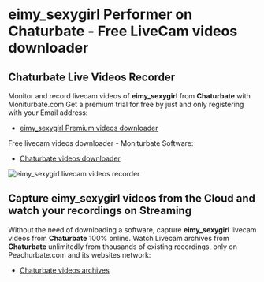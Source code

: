 # eimy_sexygirl Performer on Chaturbate - Free LiveCam videos downloader

## Chaturbate Live Videos Recorder

Monitor and record livecam videos of **eimy_sexygirl** from **Chaturbate** with Moniturbate.com
Get a premium trial for free by just and only registering with your Email address:
* [eimy_sexygirl Premium videos downloader](https://moniturbate.com/request-demo-licence-key.html)

Free livecam videos downloader - Moniturbate Software:
* [Chaturbate videos downloader](https://moniturbate.com/moniturbate-download-software.html)

![eimy_sexygirl livecam videos recorder](https://peachurnet.com/templates/moniturbate-software.png)


## Capture eimy_sexygirl videos from the Cloud and watch your recordings on Streaming

Without the need of downloading a software, capture **eimy_sexygirl** livecam videos from **Chaturbate** 100% online.
Watch Livecam archives from **Chaturbate** unlimitedly from thousands of existing recordings, only on Peachurbate.com and its websites network:
* [Chaturbate videos archives](https://peachurnet.com/)